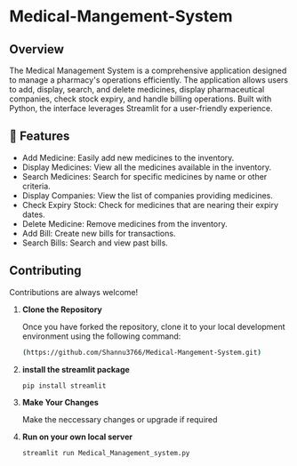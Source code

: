 # Medical-Mangement-System
## Overview
The Medical Management System is a comprehensive application designed to manage a pharmacy's operations efficiently. The application allows users to add, display, search, and delete medicines, display pharmaceutical companies, check stock expiry, and handle billing operations. Built with Python, the interface leverages Streamlit for a user-friendly experience.

## 🌟 Features
* Add Medicine: Easily add new medicines to the inventory.
* Display Medicines: View all the medicines available in the inventory.
* Search Medicines: Search for specific medicines by name or other criteria.
* Display Companies: View the list of companies providing medicines.
* Check Expiry Stock: Check for medicines that are nearing their expiry dates.
* Delete Medicine: Remove medicines from the inventory.
* Add Bill: Create new bills for transactions.
* Search Bills: Search and view past bills.



## Contributing

Contributions are always welcome!

1. **Clone the Repository**

   Once you have forked the repository, clone it to your local development environment using the following command:

   ```sh
   (https://github.com/Shannu3766/Medical-Mangement-System.git)
   ```

2. **install the streamlit package**
   
   ```sh
   pip install streamlit
   ```

4. **Make Your Changes**

   Make the neccessary changes or upgrade if required

5. **Run on your own local server**
   
   ```sh
   streamlit run Medical_Management_system.py
   ```
